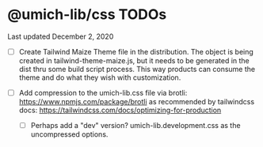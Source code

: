 # @umich-lib/css TODOs

Last updated December 2, 2020

- [ ] Create Tailwind Maize Theme file in the distribution. The object is being created in tailwind-theme-maize.js, but it needs to be generated in the dist thru some build script process. This way products can consume the theme and do what they wish with customization.

- [ ] Add compression to the umich-lib.css file via brotli: https://www.npmjs.com/package/brotli as recommended by tailwindcss docs: https://tailwindcss.com/docs/optimizing-for-production

  - [ ] Perhaps add a "dev" version? umich-lib.development.css as the uncompressed options.
